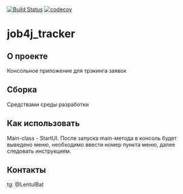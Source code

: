 [![Build Status](https://travis-ci.com/chulkovdmitry/job4j_tracker.svg?branch=master)](https://travis-ci.com/chulkovdmitry/job4j_tracker)
[![codecov](https://codecov.io/gh/chulkovdmitry/job4j_tracker/branch/master/graph/badge.svg?token=DKKQSCS9GO)](https://codecov.io/gh/chulkovdmitry/job4j_tracker)

# job4j_tracker

## О проекте<br>

Консольное приложение для трэкинга заявок

## Сборка<br>

Средствами среды разработки

## Как использовать<br>

Main-class - StartUI. После запуска main-метода в консоль будет выведено меню, необходимо ввести номер пункта меню,
далее следовать инструкциям.

## Контакты<br>

tg: @LentulBat
